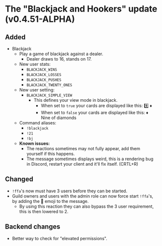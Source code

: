 # The "Blackjack and Hookers" update (v0.4.51-ALPHA)

## Added
- Blackjack
  - Play a game of blackjack against a dealer.
    - Dealer draws to 16, stands on 17.
  - New user stats:
    - `BLACKJACK_WINS`
    - `BLACKJACK_LOSSES`
    - `BLACKJACK_PUSHES`
    - `BLACKJACK_TWENTY_ONES`
  - New user setting:
    - `BLACKJACK_SIMPLE_VIEW`
       - This defines your view mode in blackjack.
          - When set to `true` your cards are displayed like this: :nine: :diamonds:
          - When set to `false` your cards are displayed like this: :diamonds: Nine of diamonds
  - Command aliases:
    - `!blackjack`
    - `!21`
    - `!bj`
  - **Known issues:**
     - The reactions sometimes may not fully appear, add them yourself if this happens.
     - The message sometimes displays weird, this is a rendering bug in Discord, restart your client and it'll fix itself. (CRTL+R)

## Changed
- `!ffa`'s now must have 3 users before they can be started.
- Guild owners and users with the admin role can now force start `!ffa`'s, by adding the :eyes: emoji to the message.
  - By using this reaction they can also bypass the 3 user requirement, this is then lowered to 2.


## Backend changes
- Better way to check for "elevated permissions".
